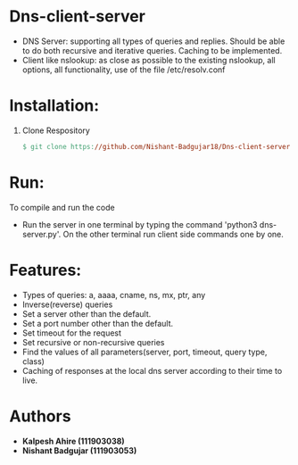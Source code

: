 # Dns-client-server

* DNS Server: supporting all types of queries and replies. Should be able to do both recursive and iterative queries. Caching to be implemented.
* Client like nslookup: as close as possible to the existing nslookup, all options, all functionality, use of the file /etc/resolv.conf

# Installation:

1. Clone Respository

    ```makefile
    $ git clone https://github.com/Nishant-Badgujar18/Dns-client-server.git

# Run:

To compile and run the code

* Run the server in one terminal by typing the command 'python3 dns-server.py'. On the other terminal run client side commands one by one.

# Features:

* Types of queries: a, aaaa, cname, ns, mx, ptr, any
* Inverse(reverse) queries
* Set a server other than the default.
* Set a port number other than the default.
* Set timeout for the request
* Set recursive or non-recursive queries
* Find the values of all parameters(server, port, timeout, query type, class)
* Caching of responses at the local dns server according to their time to live.

# Authors

* **Kalpesh Ahire (111903038)** 
* **Nishant Badgujar (111903053)**
